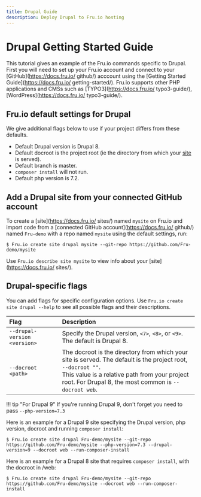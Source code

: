 ```yaml
---
title: Drupal Guide
description: Deploy Drupal to Fru.io hosting
---
```

# Drupal Getting Started Guide

This tutorial gives an example of the Fru.io commands specific to Drupal. First you will need to set up your Fru.io account and connect to your [GitHub](https://docs.fru.io/ github/) acccount using the [Getting Started Guide](https://docs.fru.io/ getting-started/). Fru.io supports other PHP applications and CMSs such as [TYPO3](https://docs.fru.io/ typo3-guide/), [WordPress](https://docs.fru.io/ typo3-guide/).

## Fru.io default settings for Drupal
We give additional flags below to use if your project differs from these defaults.

- Default Drupal version is Drupal 8.
- Default docroot is the project root (ie the directory from which your [site](sites.md) is served).
- Default branch is master.
- `composer install` will not run.
- Default php version is 7.2.

## Add a Drupal site from your connected GitHub account
To create a [site](https://docs.fru.io/ sites/) named `mysite` on Fru.io and import code from a [connected GitHub account](https://docs.fru.io/ github/) named `Fru-demo` with a repo named `mysite` using the default settings, run:
```
$ Fru.io create site drupal mysite --git-repo https://github.com/Fru-demo/mysite
```

Use `Fru.io describe site mysite` to view info about your [site](https://docs.fru.io/ sites/).

## Drupal-specific flags
You can add flags for specific configuration options. Use `Fru.io create site drupal --help` to see all possible flags and their descriptions.

| Flag | Description |
| :---- | :----------- |
| `--drupal-version <version>` |Specify the Drupal version, `<7>`, `<8>`, or `<9>`. The default is Drupal 8. |
| `--docroot <path>` |The docroot is the directory from which your site is served. The default is the project root, `--docroot ""`. <br> This value is a relative path from your project root. For Drupal 8, the most common is `--docroot web`. |

!!! tip "For Drupal 9"
    If you're running Drupal 9, don't forget you need to pass `--php-version=7.3`

Here is an example for a Drupal 9 site specifying the Drupal version, php version, docroot and running `composer install`:
```
$ Fru.io create site drupal Fru-demo/mysite --git-repo https://github.com/Fru-demo/mysite --php-version=7.3 --drupal-version=9 --docroot web --run-composer-install
```

Here is an example for a Drupal 8 site that requires `composer install`, with the docroot in /web:
```
$ Fru.io create site drupal Fru-demo/mysite --git-repo https://github.com/Fru-demo/mysite --docroot web --run-composer-install
```
